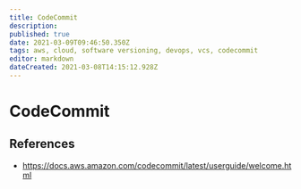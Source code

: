 ```yaml
---
title: CodeCommit
description: 
published: true
date: 2021-03-09T09:46:50.350Z
tags: aws, cloud, software versioning, devops, vcs, codecommit
editor: markdown
dateCreated: 2021-03-08T14:15:12.928Z
---
```


# CodeCommit

## References

- https://docs.aws.amazon.com/codecommit/latest/userguide/welcome.html